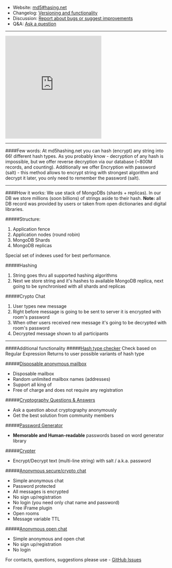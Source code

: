 * Website: [md5#hasing.net](http://md5hashing.net)
* Changelog: [Versioning and functionality](https://github.com/FVetrov/md5hashing.net/wiki/Change-Log)
* Discussion: [Report about bugs or suggest improvements](https://github.com/FVetrov/md5hashing.net/issues)
* Q&A: [Ask a question](https://md5hashing.net/QnA)

--------------

<iframe src="http://md5hashing.net/crypto/chat/room/sr35nEpZSSEbGSeT6/iframe" frameborder="0" style="min-height:320px;border:none"></iframe>

-------------

####Few words:
At md5hashing.net you can hash (encrypt) any string into 66! different hash types. As you probably know - decryption of any hash is impossible, but we offer reverse decryption via our database (~800M records, and counting). Additionally we offer Encryption with password (salt) - this method allows to encrypt string with strongest algorithm and decrypt it later, you only need to remember the password (salt).

--------------

####How it works:
We use stack of MongoDBs (shards + replicas).
In our DB we store millions (soon billions) of strings aside to their hash.
**Note:** all DB record was provided by users or taken from open dictionaries and digital libraries.

#####Structure:
1. Application fence
2. Application nodes (round robin)
3. MongoDB Shards
4. MongoDB replicas

Special set of indexes used for best performance.

#####Hashing
1. String goes thru all supported hashing algorithms
2. Next we store string and it's hashes to available MongoDB replica, next going to be synchronised with all shards and replicas

#####Crypto Chat
1. User types new message
2. Right before message is going to be sent to server it is encrypted with room's password
3. When other users received new message it's going to be decrypted with room's password
4. Decrypted message shown to all participants

------------

####Additional functionality
#####[Hash type checker](http://md5hashing.net/hash_type_checker)
Check based on Regular Expression
Returns to user possible variants of hash type

#####[Disposable anonymous mailbox](http://md5hashing.net/anonymous/email)
* Disposable mailbox
* Random unlimited mailbox names (addresses)
* Support all king of 
* Free of charge and does not require any registration

#####[Cryptography Questions & Answers](http://md5hashing.net/QnA)
* Ask a question about cryptography anonymously
* Get the best solution from community members

#####[Password Generator](http://md5hashing.net/generate/password)
* **Memorable and Human-readable** passwords based on word generator library

#####[Crypter](http://md5hashing.net/crypto)
* Encrypt/Decrypt text (multi-line string) with salt / a.k.a. password

#####[Anonymous secure/crypto chat](http://md5hashing.net/crypto/chat)
* Simple anonymous chat
* Password protected
* All messages is encrypted
* No sign up/registration
* No login (you need only chat name and password)
* Free iFrame plugin
* Open rooms
* Message variable TTL

#####[Anonymous open chat](http://md5hashing.net/open/chat)
* Simple anonymous and open chat
* No sign up/registration
* No login

For contacts, questions, suggestions please use - [GitHub Issues](https://github.com/FVetrov/md5hashing.net/issues)
